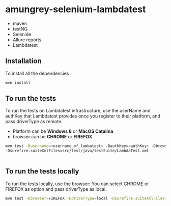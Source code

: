 # amungrey-selenium-lambdatest
- maven
- testNG
- Selenide
- Allure reports
- Lambdatest



## Installation

To install all the dependencies .

```bash
mvn install
```


## To run the tests

To run the tests on Lambdatest infrastructure, use the userName and authKey that Lambdatest provides once you register to their platform, and pass driverType as remote.
- Platform can be **Windows 8** or **MacOS Catalina**
- browser can be **CHROME** or **FIREFOX**

```bash
mvn test -Dusername=<username_of_lambatest> -DauthKey=<authKey> -Dbrowser=CHROME -DdriverType=remote  "-Dplatform=Windows 8"
-Dsurefire.suiteXmlFiles=src/test/java/testSuite/LambdaTest.xml
	
```

## To run the tests locally

To run the tests locally, use the browser: You can select CHROME or FIREFOX as option and pass driverType as local.

```bash
mvn test -Dbrowser=FIREFOX -DdriverType=local -Dsurefire.suiteXmlFiles=src/test/java/testSuite/LambdaTest.xml

```



